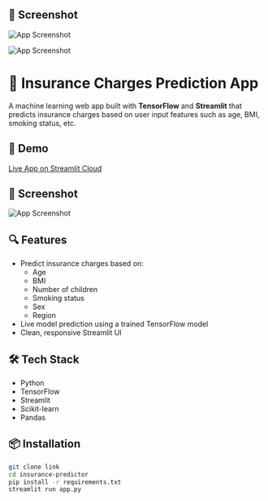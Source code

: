 ## 📸 Screenshot

![App Screenshot](assets/Output-1.JPG)

![App Screenshot](assets/Output-2.JPG)


# 🧮 Insurance Charges Prediction App

A machine learning web app built with **TensorFlow** and **Streamlit** that predicts insurance charges based on user input features such as age, BMI, smoking status, etc.

## 🚀 Demo

[Live App on Streamlit Cloud](https://share.streamlit.io/your-username/insurance-predictor)

## 📸 Screenshot

![App Screenshot](assets/screenshot.png)

## 🔍 Features

- Predict insurance charges based on:
  - Age
  - BMI
  - Number of children
  - Smoking status
  - Sex
  - Region
- Live model prediction using a trained TensorFlow model
- Clean, responsive Streamlit UI

## 🛠️ Tech Stack

- Python
- TensorFlow
- Streamlit
- Scikit-learn
- Pandas

## 📦 Installation

```bash
git clone link
cd insurance-predictor
pip install -r requirements.txt
streamlit run app.py
